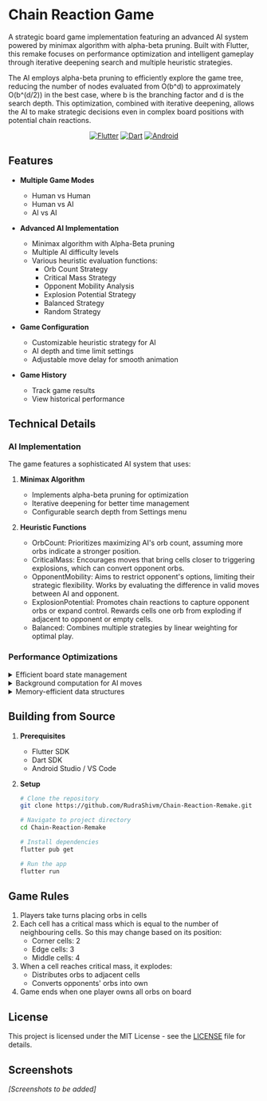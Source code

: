 # Chain Reaction Game

A strategic board game implementation featuring an advanced AI system powered by minimax algorithm with alpha-beta pruning. Built with Flutter, this remake focuses on performance optimization and intelligent gameplay through iterative deepening search and multiple heuristic strategies.

The AI employs alpha-beta pruning to efficiently explore the game tree, reducing the number of nodes evaluated from O(b^d) to approximately O(b^(d/2)) in the best case, where b is the branching factor and d is the search depth. This optimization, combined with iterative deepening, allows the AI to make strategic decisions even in complex board positions with potential chain reactions.

<div align="center">

[![Flutter](https://img.shields.io/badge/Flutter-%2302569B.svg?style=for-the-badge&logo=Flutter&logoColor=white)](https://flutter.dev)
[![Dart](https://img.shields.io/badge/dart-%230175C2.svg?style=for-the-badge&logo=dart&logoColor=white)](https://dart.dev)
[![Android](https://img.shields.io/badge/Android-3DDC84?style=for-the-badge&logo=android&logoColor=white)](https://www.android.com)

</div>

## Features

- **Multiple Game Modes**
  - Human vs Human
  - Human vs AI
  - AI vs AI

- **Advanced AI Implementation**
  - Minimax algorithm with Alpha-Beta pruning
  - Multiple AI difficulty levels
  - Various heuristic evaluation functions:
    - Orb Count Strategy
    - Critical Mass Strategy
    - Opponent Mobility Analysis
    - Explosion Potential Strategy
    - Balanced Strategy
    - Random Strategy

- **Game Configuration**
  - Customizable heuristic strategy for AI
  - AI depth and time limit settings
  - Adjustable move delay for smooth animation

- **Game History**
  - Track game results
  - View historical performance

## Technical Details

### AI Implementation

The game features a sophisticated AI system that uses:

1. **Minimax Algorithm**
   - Implements alpha-beta pruning for optimization
   - Iterative deepening for better time management
   - Configurable search depth from Settings menu

2. **Heuristic Functions**
   - OrbCount: Prioritizes maximizing AI's orb count, assuming more orbs indicate a stronger position.
   - CriticalMass: Encourages moves that bring cells closer to triggering explosions, which can convert opponent orbs.
   - OpponentMobility: Aims to restrict opponent's options, limiting their strategic flexibility. Works by evaluating the difference in valid moves between AI and opponent.
   - ExplosionPotential: Promotes chain reactions to capture opponent orbs or expand control. Rewards cells one orb from exploding if adjacent to opponent or empty cells.
   - Balanced: Combines multiple strategies by linear weighting for optimal play.

### Performance Optimizations
<details>
<summary> Efficient board state management </summary>
The game uses a string-based cell representation ('0' for empty, 'nB'/'nR' for n orbs) which significantly reduces memory usage compared to using custom objects for each cell. This approach enables quick state comparisons and efficient serialization for file storage. Alternative approaches like using enums or custom cell objects would have increased memory overhead and complicated the serialization process for game state persistence.

See the board initialization in [chain_reaction_game.dart#L28-L31](https://github.com/RudraShivm/Chain-Reaction-Remake/blob/master/lib/algo/chain_reaction_game.dart#L28-L31).
</details>

<details>
<summary> Background computation for AI moves </summary>
The implementation uses Dart's compute() function to run the minimax algorithm in a separate isolate, preventing UI freezes during complex calculations. This is crucial because the minimax search can explore thousands of board positions. Without isolates, even a depth-3 search could cause noticeable UI lag, especially during chain reactions.

Check out the implementation in [chain_reaction_game.dart#L407-L424](https://github.com/RudraShivm/Chain-Reaction-Remake/blob/master/lib/algo/chain_reaction_game.dart#L407-L424).
</details>

<details>
<summary> Memory-efficient data structures </summary>
The game employs three key data structures that work together for optimal performance:

1. Queue<MapEntry<int, int>> for explosion chains: Using a queue instead of a list ensures O(1) operations for both adding and removing explosion cells. A regular list would have required O(n) operations for removing elements from the beginning.
   - Implementation in [chain_reaction_game.dart#L155](https://github.com/RudraShivm/Chain-Reaction-Remake/blob/master/lib/algo/chain_reaction_game.dart#L155)

2. Set<String> for tracking explosions: Using a set provides O(1) lookup for checking already exploded cells, compared to O(n) with a list. This is critical during chain reactions where the same cell might be checked multiple times.
   - See usage in [chain_reaction_game.dart#L156](https://github.com/RudraShivm/Chain-Reaction-Remake/blob/master/lib/algo/chain_reaction_game.dart#L156)

3. Efficient board copying: Creates shallow copies where needed, avoiding deep copying of immutable string values. Using a deep copy method would have unnecessarily duplicated the string data for each cell.
   - Implementation in [chain_reaction_game.dart#L154](https://github.com/RudraShivm/Chain-Reaction-Remake/blob/master/lib/algo/chain_reaction_game.dart#L154)

These optimizations become especially important during AI calculations where the minimax algorithm needs to simulate thousands of potential moves and explosions.
</details>

## Building from Source

1. **Prerequisites**
   - Flutter SDK
   - Dart SDK
   - Android Studio / VS Code

2. **Setup**
   ```bash
   # Clone the repository
   git clone https://github.com/RudraShivm/Chain-Reaction-Remake.git
   
   # Navigate to project directory
   cd Chain-Reaction-Remake
   
   # Install dependencies
   flutter pub get
   
   # Run the app
   flutter run
   ```

## Game Rules

1. Players take turns placing orbs in cells
2. Each cell has a critical mass which is equal to the number of neighbouring cells. So this may change based on its position:
   - Corner cells: 2
   - Edge cells: 3
   - Middle cells: 4
3. When a cell reaches critical mass, it explodes:
   - Distributes orbs to adjacent cells
   - Converts opponents' orbs into own
4. Game ends when one player owns all orbs on board


## License

This project is licensed under the MIT License - see the [LICENSE](LICENSE) file for details.

## Screenshots

*[Screenshots to be added]*

